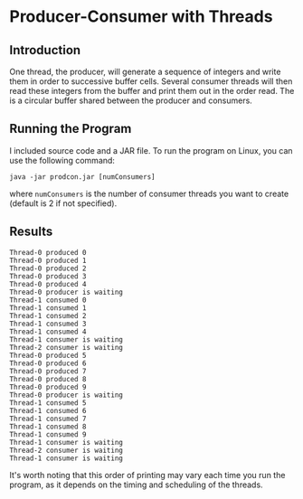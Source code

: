 # Producer-Consumer with Threads

## Introduction
One thread, the producer, will generate a sequence of integers and write them in order to successive buffer cells. Several consumer threads will then read these integers from the buffer and print them out in the order read. The is a circular buffer shared between the producer and consumers.

## Running the Program

I included source code and a JAR file. To run the program on Linux, you can use the following command:

`java -jar prodcon.jar [numConsumers]`

where `numConsumers` is the number of consumer threads you want to create (default is 2 if not specified).

## Results

```
Thread-0 produced 0
Thread-0 produced 1
Thread-0 produced 2
Thread-0 produced 3
Thread-0 produced 4
Thread-0 producer is waiting
Thread-1 consumed 0
Thread-1 consumed 1
Thread-1 consumed 2
Thread-1 consumed 3
Thread-1 consumed 4
Thread-1 consumer is waiting
Thread-2 consumer is waiting
Thread-0 produced 5
Thread-0 produced 6
Thread-0 produced 7
Thread-0 produced 8
Thread-0 produced 9
Thread-0 producer is waiting
Thread-1 consumed 5
Thread-1 consumed 6
Thread-1 consumed 7
Thread-1 consumed 8
Thread-1 consumed 9
Thread-1 consumer is waiting
Thread-2 consumer is waiting
Thread-1 consumer is waiting
```

It's worth noting that this order of printing may vary each time you run the program, as it depends on the timing and scheduling of the threads.
